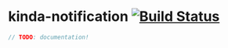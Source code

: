 # kinda-notification [![Build Status](https://travis-ci.org/kinda/kinda-notification.svg?branch=master)](https://travis-ci.org/kinda/kinda-notification)

```js
// TODO: documentation!
```
